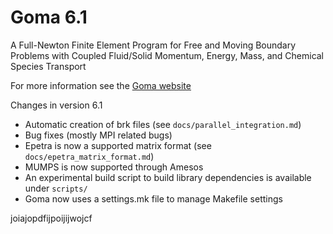 # Goma 6.1

A Full-Newton Finite Element Program for Free and Moving Boundary Problems with Coupled Fluid/Solid Momentum, Energy, Mass, and Chemical Species Transport

For more information see the [Goma website](http://goma.github.io)

Changes in version 6.1

* Automatic creation of brk files (see `docs/parallel_integration.md`)
* Bug fixes (mostly MPI related bugs)
* Epetra is now a supported matrix format (see `docs/epetra_matrix_format.md`)
* MUMPS is now supported through Amesos
* An experimental build script to build library dependencies is available under `scripts/`
* Goma now uses a settings.mk file to manage Makefile settings


joiajopdfijpoijijwojcf
